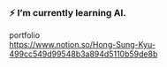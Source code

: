### ⚡ I’m currently learning AI.

portfolio  
https://www.notion.so/Hong-Sung-Kyu-499cc549d99548b3a894d5110b59de8b

<!--
**Ryu0n/Ryu0n** is a ✨ _special_ ✨ repository because its `README.md` (this file) appears on your GitHub profile.

Here are some ideas to get you started:

- 🔭 I’m currently working on ...
- 🌱 I’m currently learning ...
- 👯 I’m looking to collaborate on ...
- 🤔 I’m looking for help with ...
- 💬 Ask me about ...
- 📫 How to reach me: ...
- 😄 Pronouns: ...
- ⚡ Fun fact: ...
-->
